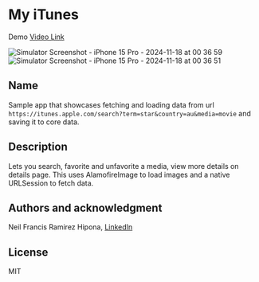 # My iTunes

Demo [Video Link](https://youtu.be/kI8_WwBnhIc)

![Simulator Screenshot - iPhone 15 Pro - 2024-11-18 at 00 36 59](https://github.com/user-attachments/assets/c80aa347-3a51-454c-a888-d3815f76963b)
![Simulator Screenshot - iPhone 15 Pro - 2024-11-18 at 00 36 51](https://github.com/user-attachments/assets/ef5e4ec3-da05-432b-af91-91ca6f0e54c8)


## Name

Sample app that showcases fetching and loading data from url `https://itunes.apple.com/search?term=star&country=au&media=movie` and saving it to core data.

## Description

Lets you search, favorite and unfavorite a media, view more details on details page. This uses AlamofireImage to load images and a native URLSession to fetch data.

## Authors and acknowledgment

Neil Francis Ramirez Hipona, [LinkedIn](https://www.linkedin.com/in/nfhipona/)

## License

MIT
